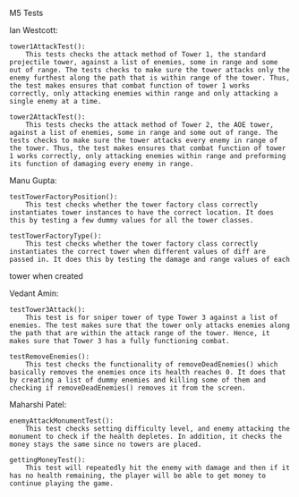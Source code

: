 M5 Tests

Ian Westcott:

    tower1AttackTest():
        This tests checks the attack method of Tower 1, the standard projectile tower, against a list of enemies, some in range and some out of range. The tests checks to make sure the tower attacks only the enemy furthest along the path that is within range of the tower. Thus, the test makes ensures that combat function of tower 1 works correctly, only attacking enemies within range and only attacking a single enemy at a time.

    tower2AttackTest():
        This tests checks the attack method of Tower 2, the AOE tower, against a list of enemies, some in range and some out of range. The tests checks to make sure the tower attacks every enemy in range of the tower. Thus, the test makes ensures that combat function of tower 1 works correctly, only attacking enemies within range and preforming its function of damaging every enemy in range.
Manu Gupta:

    testTowerFactoryPosition(): 
        This test checks whether the tower factory class correctly instantiates tower instances to have the correct location. It does this by testing a few dummy values for all the tower classes. 

    testTowerFactoryType():
        This test checks whether the tower factory class correctly instantiates the correct tower when different values of diff are passed in. It does this by testing the damage and range values of each 
tower when created 

Vedant Amin:

    testTower3Attack():
        This test is for sniper tower of type Tower 3 against a list of enemies. The test makes sure that the tower only attacks enemies along the path that are within the attack range of the tower. Hence, it makes sure that Tower 3 has a fully functioning combat.
    
    testRemoveEnemies():
        This test checks the functionality of removeDeadEnemies() which basically removes the enemies once its health reaches 0. It does that by creating a list of dummy enemies and killing some of them and checking if removeDeadEnemies() removes it from the screen.

Maharshi Patel:

    enemyAttackMonumentTest():
        This test checks setting difficulty level, and enemy attacking the monument to check if the health depletes. In addition, it checks the money stays the same since no towers are placed.

    gettingMoneyTest():
        This test will repeatedly hit the enemy with damage and then if it has no health remaining, the player will be able to get money to continue playing the game.
    
         
